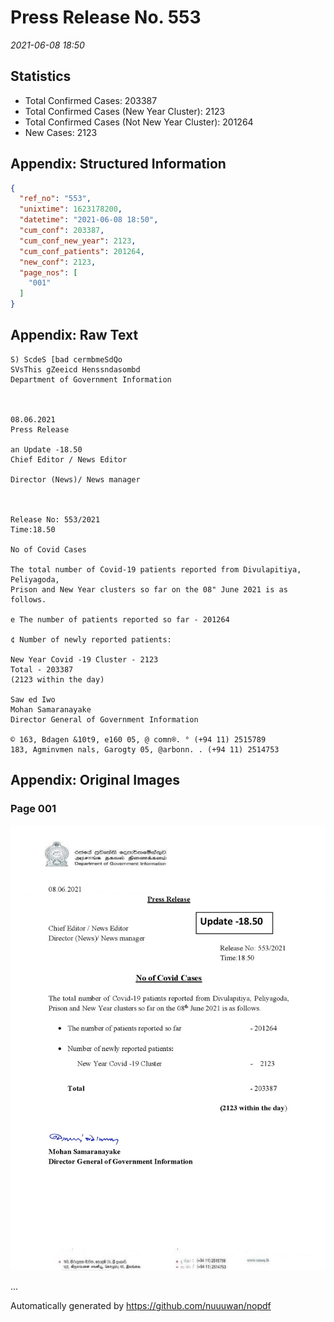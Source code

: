 
# Press Release No. 553
*2021-06-08 18:50*
## Statistics
* Total Confirmed Cases: 203387
* Total Confirmed Cases (New Year Cluster): 2123
* Total Confirmed Cases (Not New Year Cluster): 201264
* New Cases: 2123




## Appendix: Structured Information
```json
{
  "ref_no": "553",
  "unixtime": 1623178200,
  "datetime": "2021-06-08 18:50",
  "cum_conf": 203387,
  "cum_conf_new_year": 2123,
  "cum_conf_patients": 201264,
  "new_conf": 2123,
  "page_nos": [
    "001"
  ]
}
```

## Appendix: Raw Text
```text
S) ScdeS [bad cermbmeSdQo
SVsThis gZeeicd Henssndasombd
Department of Government Information

 

08.06.2021
Press Release

an Update -18.50
Chief Editor / News Editor

Director (News)/ News manager

 

Release No: 553/2021
Time:18.50

No of Covid Cases

The total number of Covid-19 patients reported from Divulapitiya, Peliyagoda,
Prison and New Year clusters so far on the 08" June 2021 is as follows.

e The number of patients reported so far - 201264

¢ Number of newly reported patients:

New Year Covid -19 Cluster - 2123
Total - 203387
(2123 within the day)

Saw ed Iwo
Mohan Samaranayake
Director General of Government Information

© 163, Bdagen &10t9, e160 05, @ comn®. ° (+94 11) 2515789
183, Agminvmen nals, Garogty 05, @arbonn. . (+94 11) 2514753

```

## Appendix: Original Images

### Page 001

![page_no](https://raw.githubusercontent.com/nuuuwan/nopdf_data/main/nopdf.dgigovlk.ref553.page001.jpeg)
        

...

Automatically generated by https://github.com/nuuuwan/nopdf

    
    